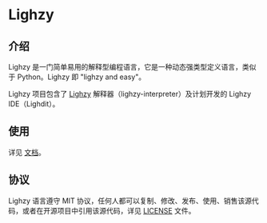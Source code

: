 # Lighzy

## 介绍

Lighzy 是一门简单易用的解释型编程语言，它是一种动态强类型定义语言，类似于 Python。Lighzy 即 "lighzy and easy"。

Lighzy 项目包含了 [Lighzy](https://github.com/QtLittleXu/lighzy-interpreter) 解释器（lighzy-interpreter）及计划开发的 Lighzy IDE（Lighdit）。

## 使用

详见 [文档](docs/lighzy-language.md)。

## 协议

Lighzy 语言遵守 MIT 协议，任何人都可以复制、修改、发布、使用、销售该源代码，或者在开源项目中引用该源代码，详见 [LICENSE](LICENSE) 文件。

